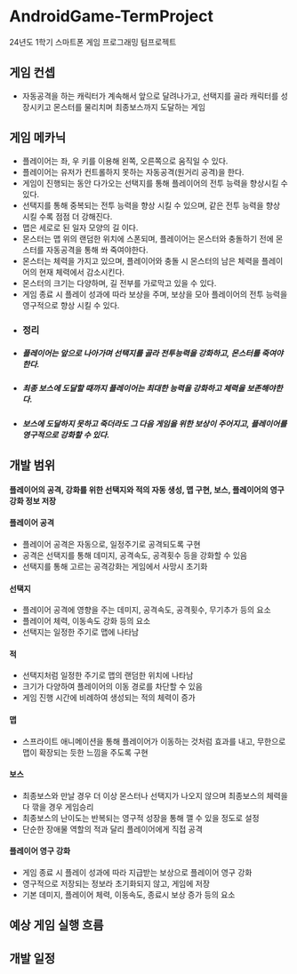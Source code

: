 # AndroidGame-TermProject
24년도 1학기 스마트폰 게임 프로그래밍 텀프로젝트

## 게임 컨셉
- 자동공격을 하는 캐릭터가 계속해서 앞으로 달려나가고, 선택지를 골라 캐릭터를 성장시키고 몬스터를 물리치며 최종보스까지 도달하는 게임
## 게임 메카닉
- 플레이어는 좌, 우 키를 이용해 왼쪽, 오른쪽으로 움직일 수 있다.
- 플레이어는 유저가 컨트롤하지 못하는 자동공격(원거리 공격)을 한다.
- 게임이 진행되는 동안 다가오는 선택지를 통해 플레이어의 전투 능력을 향상시킬 수 있다.
- 선택지를 통해 중복되는 전투 능력을 향상 시킬 수 있으며, 같은 전투 능력을 향상 시킬 수록 점점 더 강해진다.
- 맵은 세로로 된 일자 모양의 길 이다.
- 몬스터는 맵 위의 랜덤한 위치에 스폰되며, 플레이어는 몬스터와 충돌하기 전에 몬스터를 자동공격을 통해 쏴 죽여야한다.
- 몬스터는 체력을 가지고 있으며, 플레이어와 충돌 시 몬스터의 남은 체력을 플레이어의 현재 체력에서 감소시킨다.
- 몬스터의 크기는 다양하며, 길 전부를 가로막고 있을 수 있다.
- 게임 종료 시 플레이 성과에 따라 보상을 주며, 보상을 모아 플레이어의 전투 능력을 영구적으로 향상 시킬 수 있다.
- ### 정리
- ##### 플레이어는 앞으로 나아가며 선택지를 골라 전투능력을 강화하고, 몬스터를 죽여야한다.
- ##### 최종 보스에 도달할 때까지 플레이어는 최대한 능력을 강화하고 체력을 보존해야한다.
- ##### 보스에 도달하지 못하고 죽더라도 그 다음 게임을 위한 보상이 주어지고, 플레이어를 영구적으로 강화할 수 있다.
## 개발 범위
#### 플레이어의 공격, 강화를 위한 선택지와 적의 자동 생성, 맵 구현, 보스, 플레이어의 영구 강화 정보 저장

#### 플레이어 공격
- 플레이어 공격은 자동으로, 일정주기로 공격되도록 구현
- 공격은 선택지를 통해 데미지, 공격속도, 공격횟수 등을 강화할 수 있음
- 선택지를 통해 고르는 공격강화는 게임에서 사망시 초기화
#### 선택지
- 플레이어 공격에 영향을 주는 데미지, 공격속도, 공격횟수, 무기추가 등의 요소
- 플레이어 체력, 이동속도 강화 등의 요소
- 선택지는 일정한 주기로 맵에 나타남
#### 적
- 선택지처럼 일정한 주기로 맵의 랜덤한 위치에 나타남
- 크기가 다양하여 플레이어의 이동 경로를 차단할 수 있음
- 게임 진행 시간에 비례하여 생성되는 적의 체력이 증가
#### 맵
- 스프라이트 애니메이션을 통해 플레이어가 이동하는 것처럼 효과를 내고, 무한으로 맵이 확장되는 듯한 느낌을 주도록 구현
#### 보스
- 최종보스와 만날 경우 더 이상 몬스터나 선택지가 나오지 않으며 최종보스의 체력을 다 깎을 경우 게임승리
- 최종보스의 난이도는 반복되는 영구적 성장을 통해 깰 수 있을 정도로 설정
- 단순한 장애물 역할의 적과 달리 플레이어에게 직접 공격
#### 플레이어 영구 강화
- 게임 종료 시 플레이 성과에 따라 지급받는 보상으로 플레이어 영구 강화
- 영구적으로 저장되는 정보라 초기화되지 않고, 게임에 저장
- 기본 데미지, 플레이어 체력, 이동속도, 종료시 보상 증가 등의 요소
## 예상 게임 실행 흐름

## 개발 일정
